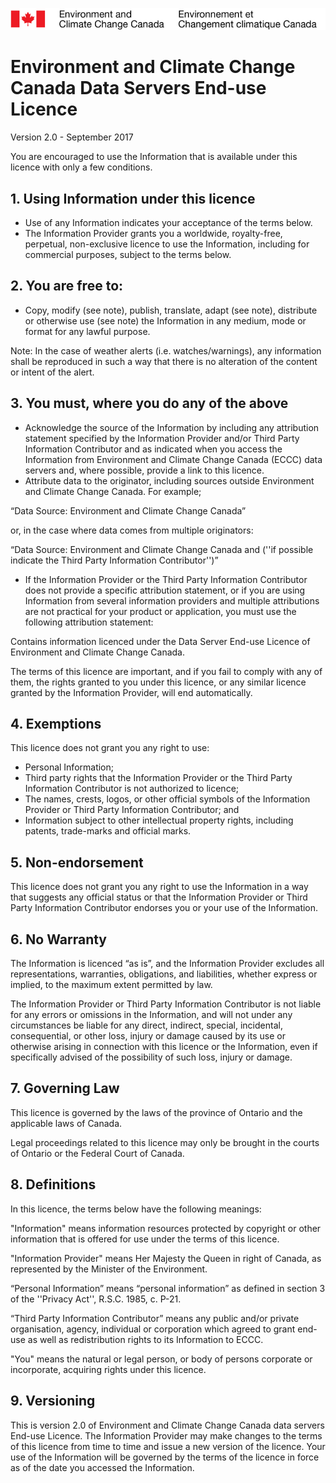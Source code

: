 ![ECCC logo](../img_eccc-logo.png)

# Environment and Climate Change Canada Data Servers End-use Licence

Version 2.0 - September 2017

You are encouraged to use the Information that is available under this licence with only a few conditions.

## 1. Using Information under this licence

* Use of any Information indicates your acceptance of the terms below.
* The Information Provider grants you a worldwide, royalty-free, perpetual, non-exclusive licence to use the Information, including for commercial purposes, subject to the terms below.

## 2. You are free to:

* Copy, modify (see note), publish, translate, adapt (see note), distribute or otherwise use (see note) the Information in any medium, mode or format for any lawful purpose.

Note: In the case of weather alerts (i.e. watches/warnings), any information shall be reproduced in such a way that there is no alteration of the content or intent of the alert.

## 3. You must, where you do any of the above

* Acknowledge the source of the Information by including any attribution statement specified by the Information Provider and/or Third Party Information Contributor and as indicated when you access the Information from Environment and Climate Change Canada (ECCC) data servers and, where possible, provide a link to this licence.
* Attribute data to the originator, including sources outside Environment and Climate Change Canada. For example;

“Data Source: Environment and Climate Change Canada”

or, in the case where data comes from multiple originators:

“Data Source: Environment and Climate Change Canada and (''if possible indicate the Third Party Information Contributor'')”

* If the Information Provider or the Third Party Information Contributor does not provide a specific attribution statement, or if you are using Information from several information providers and multiple attributions are not practical for your product or application, you must use the following attribution statement:

Contains information licenced under the Data Server End-use Licence of Environment and Climate Change Canada.

The terms of this licence are important, and if you fail to comply with any of them, the rights granted to you under this licence, or any similar licence granted by the Information Provider, will end automatically.

## 4. Exemptions

This licence does not grant you any right to use:

* Personal Information;
* Third party rights that the Information Provider or the Third Party Information Contributor is not authorized to licence;
* The names, crests, logos, or other official symbols of the Information Provider or Third Party Information Contributor; and
* Information subject to other intellectual property rights, including patents, trade-marks and official marks.

## 5. Non-endorsement

This licence does not grant you any right to use the Information in a way that suggests any official status or that the Information Provider or Third Party Information Contributor endorses you or your use of the Information.

## 6. No Warranty

The Information is licenced “as is”, and the Information Provider excludes all representations, warranties, obligations, and liabilities, whether express or implied, to the maximum extent permitted by law.

The Information Provider or Third Party Information Contributor is not liable for any errors or omissions in the Information, and will not under any circumstances be liable for any direct, indirect, special, incidental, consequential, or other loss, injury or damage caused by its use or otherwise arising in connection with this licence or the Information, even if specifically advised of the possibility of such loss, injury or damage.

## 7. Governing Law

This licence is governed by the laws of the province of Ontario and the applicable laws of Canada.

Legal proceedings related to this licence may only be brought in the courts of Ontario or the Federal Court of Canada.

## 8. Definitions

In this licence, the terms below have the following meanings:

"Information" means information resources protected by copyright or other information that is offered for use under the terms of this licence.

"Information Provider" means Her Majesty the Queen in right of Canada, as represented by the Minister of the Environment.

“Personal Information” means “personal information” as defined in section 3 of the ''Privacy Act'', R.S.C. 1985, c. P-21.

“Third Party Information Contributor” means any public and/or private organisation, agency, individual or corporation which agreed to grant end-use as well as redistribution rights to its Information to ECCC.

"You" means the natural or legal person, or body of persons corporate or incorporate, acquiring rights under this licence.

## 9. Versioning

This is version 2.0 of Environment and Climate Change Canada data servers End-use Licence. The Information Provider may make changes to the terms of this licence from time to time and issue a new version of the licence. Your use of the Information will be governed by the terms of the licence in force as of the date you accessed the Information.